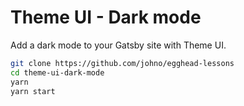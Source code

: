 # Theme UI - Dark mode

Add a dark mode to your Gatsby site with Theme UI.

```sh
git clone https://github.com/johno/egghead-lessons
cd theme-ui-dark-mode
yarn
yarn start
```
